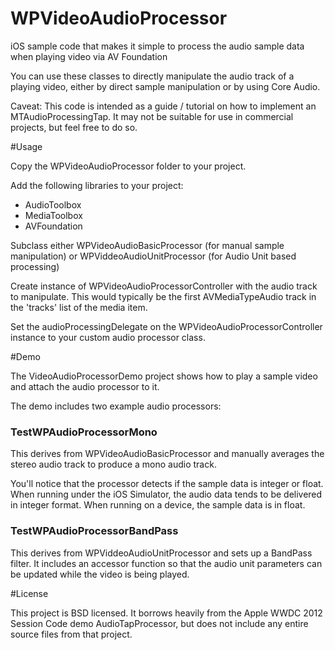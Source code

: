 WPVideoAudioProcessor
=====================

iOS sample code that makes it simple to process the audio sample data when playing video via AV Foundation

You can use these classes to directly manipulate the audio track of a playing video, either by direct sample manipulation or by using Core Audio.

Caveat: This code is intended as a guide / tutorial on how to implement an MTAudioProcessingTap. It may not be suitable for use in commercial projects, but feel free to do so.

#Usage

Copy the WPVideoAudioProcessor folder to your project.

Add the following libraries to your project:

* AudioToolbox
* MediaToolbox
* AVFoundation

Subclass either WPVideoAudioBasicProcessor (for manual sample manipulation) or WPViddeoAudioUnitProcessor (for Audio Unit based processing)

Create instance of WPVideoAudioProcessorController with the audio track to manipulate. This would typically be the first AVMediaTypeAudio track in the 'tracks' list of the media item.

Set the audioProcessingDelegate on the WPVideoAudioProcessorController instance to your custom audio processor class.

#Demo

The VideoAudioProcessorDemo project shows how to play a sample video and attach the audio processor to it.

The demo includes two example audio processors:

### TestWPAudioProcessorMono

This derives from WPVideoAudioBasicProcessor and manually averages the stereo audio track to produce a mono audio track.

You'll notice that the processor detects if the sample data is integer or float. When running under the iOS Simulator, the audio data tends to be delivered in integer format. When running on a device, the sample data is in float.

### TestWPAudioProcessorBandPass

This derives from WPViddeoAudioUnitProcessor and sets up a BandPass filter. It includes an accessor function so that the audio unit parameters can be updated while the video is being played.

#License

This project is BSD licensed. It borrows heavily from the Apple WWDC 2012 Session Code demo AudioTapProcessor, but does not include any entire source files from that project.



